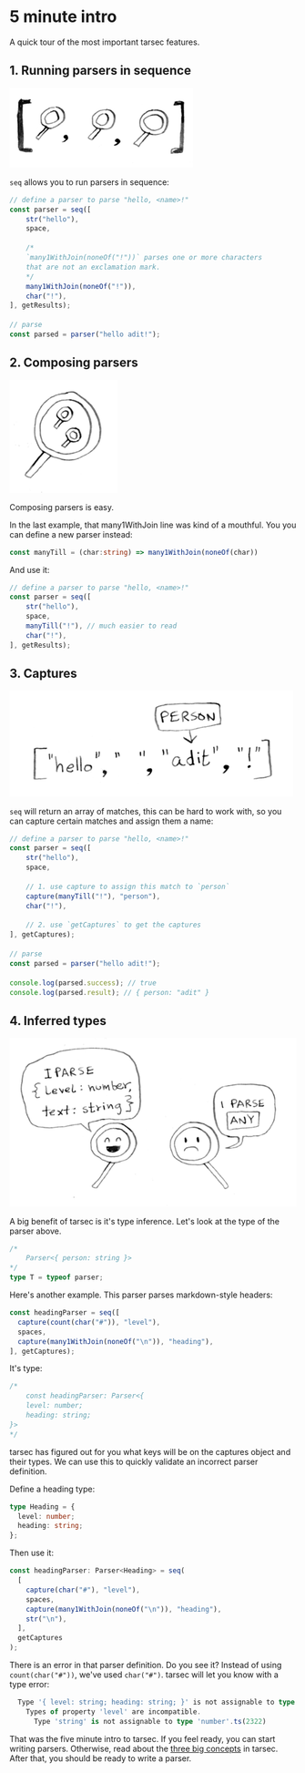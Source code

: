 # 5 minute intro

A quick tour of the most important tarsec features.

## 1. Running parsers in sequence

![](images/5-minute-intro/seq.png)

`seq` allows you to run parsers in sequence:

```ts
// define a parser to parse "hello, <name>!"
const parser = seq([
    str("hello"),
    space,

    /*
    `many1WithJoin(noneOf("!"))` parses one or more characters
    that are not an exclamation mark.
    */
    many1WithJoin(noneOf("!")),
    char("!"),
], getResults);

// parse
const parsed = parser("hello adit!");
```

## 2. Composing parsers

![](images/5-minute-intro/composition.png)

Composing parsers is easy.

In the last example, that many1WithJoin line was kind of a mouthful. You you can define a new parser instead:

```ts
const manyTill = (char:string) => many1WithJoin(noneOf(char))
```

And use it:

```ts
// define a parser to parse "hello, <name>!"
const parser = seq([
    str("hello"),
    space,
    manyTill("!"), // much easier to read
    char("!"),
], getResults);
```

## 3. Captures

![](images/5-minute-intro/captures.png)

`seq` will return an array of matches, this can be hard to work with, so you can capture certain matches and assign them a name:

```ts
// define a parser to parse "hello, <name>!"
const parser = seq([
    str("hello"),
    space,
    
    // 1. use capture to assign this match to `person`
    capture(manyTill("!"), "person"),
    char("!"),

    // 2. use `getCaptures` to get the captures
], getCaptures);

// parse
const parsed = parser("hello adit!");

console.log(parsed.success); // true
console.log(parsed.result); // { person: "adit" }
```

## 4. Inferred types

![](images/5-minute-intro/inference.png)

A big benefit of tarsec is it's type inference. Let's look at the type of the parser above.

```ts
/*
    Parser<{ person: string }>
*/
type T = typeof parser;
```

Here's another example. This parser parses markdown-style headers:


```ts
const headingParser = seq([
  capture(count(char("#")), "level"),
  spaces,
  capture(many1WithJoin(noneOf("\n")), "heading"),
], getCaptures);
```

It's type:

```ts
/*
    const headingParser: Parser<{
    level: number;
    heading: string;
}>
*/
```

tarsec has figured out for you what keys will be on the captures object and their types. We can use this to quickly validate an incorrect parser definition.

Define a heading type:

```ts
type Heading = {
  level: number;
  heading: string;
};
```

Then use it:

```ts
const headingParser: Parser<Heading> = seq(
  [
    capture(char("#"), "level"),
    spaces,
    capture(many1WithJoin(noneOf("\n")), "heading"),
    str("\n"),
  ],
  getCaptures
);
```

There is an error in that parser definition. Do you see it? Instead of using `count(char("#"))`, we've used `char("#")`. tarsec will let you know with a type error:

```ts
  Type '{ level: string; heading: string; }' is not assignable to type 'Heading'.
    Types of property 'level' are incompatible.
      Type 'string' is not assignable to type 'number'.ts(2322)
```

That was the five minute intro to tarsec. If you feel ready, you can start writing parsers. Otherwise, read about the [three big concepts](/docs/three-building-blocks.md) in tarsec. After that, you should be ready to write a parser.
